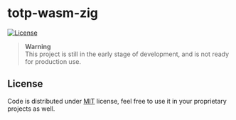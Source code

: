 # totp-wasm-zig

[![License](https://img.shields.io/github/license/gizmo-ds/totp-wasm-zig?style=flat-square)](./LICENSE)

> **Warning**  
> This project is still in the early stage of development, and is not ready for production use.

## License

Code is distributed under [MIT](./LICENSE) license, feel free to use it in your proprietary projects as well.
